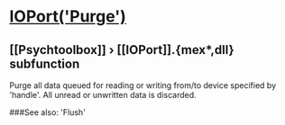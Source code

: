 # [IOPort('Purge')](IOPort-Purge) 
## [[Psychtoolbox]] &#8250; [[IOPort]].{mex*,dll} subfunction


Purge all data queued for reading or writing from/to device specified by  
'handle'. All unread or unwritten data is discarded.  


###See also:
'Flush'
